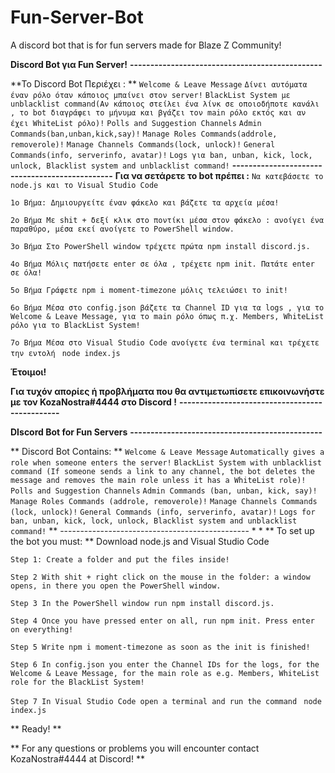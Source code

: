 # Fun-Server-Bot
A discord bot that is for fun servers made for Blaze Z Community!

**Discord Bot για Fun Server!**
**-----------------------------------------------**

**Το Discord Bot  Περιέχει : **
`Welcome & Leave Message`
`Δίνει αυτόματα έναν ρόλο όταν κάποιος μπαίνει στον server!`
`BlackList System με unblacklist command(Αν κάποιος στείλει ένα λίνκ σε οποιοδήποτε κανάλι , το bot διαγράφει το μήνυμα και βγάζει τον main ρόλο εκτός και αν έχει WhiteList ρόλο)!`
`Polls and Suggestion Channels`
`Admin Commands(ban,unban,kick,say)!`
`Manage Roles Commands(addrole, removerole)!`
`Manage Channels Commands(lock, unlock)!`
`General Commands(info, serverinfo, avatar)!`
`Logs για ban, unban, kick, lock, unlock, Blacklist system and unblacklist command!`
**-----------------------------------------------**
**Για να σετάρετε το bot πρέπει :**
`Να κατεβάσετε το node.js και το Visual Studio Code`

`1o Βήμα: Δημιουργείτε έναν φάκελο και βάζετε τα αρχεία μέσα!`

`2ο Βήμα Με shit + δεξί κλικ στο ποντίκι μέσα στον φάκελο : ανοίγει ένα παραθύρο, μέσα εκεί ανοίγετε το PowerShell window.`

`3o Βήμα Στο PowerShell window τρέχετε πρώτα npm install discord.js.`

`4ο Βήμα Μόλις πατήσετε enter σε όλα , τρέχετε npm init. Πατάτε enter σε όλα!`

`5ο Βήμα Γράφετε npm i moment-timezone μόλις τελειώσει το init!`

`6o Βήμα Μέσα στο config.json βάζετε τα Channel ID για τα logs , για το Welcome & Leave Message, για το main ρόλο όπως π.χ. Members, WhiteList ρόλο για το BlackList System!`

`7ο Βήμα Μέσα στο Visual Studio Code ανοίγετε ένα terminal και τρέχετε την εντολή ` `node index.js`

**Έτοιμοι!**

**Για τυχόν απορίες ή προβλήματα που θα αντιμετωπίσετε επικοινωνήστε με τον KozaNostra#4444 στο Discord !**
**-----------------------------------------------**

 **DIscord Bot for Fun Servers**
**-----------------------------------------------**

** Discord Bot Contains: **
`Welcome & Leave Message`
`Automatically gives a role when someone enters the server!`
`BlackList System with unblacklist command (If someone sends a link to any channel, the bot deletes the message and removes the main role unless it has a WhiteList role)!`
`Polls and Suggestion Channels`
`Admin Commands (ban, unban, kick, say)!`
`Manage Roles Commands (addrole, removerole)!`
`Manage Channels Commands (lock, unlock)!`
`General Commands (info, serverinfo, avatar)!`
`Logs for ban, unban, kick, lock, unlock, Blacklist system and unblacklist command!`
** ----------------------------------------------- * *
** To set up the bot you must: **
Download node.js and Visual Studio Code

`Step 1: Create a folder and put the files inside!`

`Step 2 With shit + right click on the mouse in the folder: a window opens, in there you open the PowerShell window.`

`Step 3 In the PowerShell window run npm install discord.js.`

`Step 4 Once you have pressed enter on all, run npm init. Press enter on everything! `

`Step 5 Write npm i moment-timezone as soon as the init is finished!`

`Step 6 In config.json you enter the Channel IDs for the logs, for the Welcome & Leave Message, for the main role as e.g. Members, WhiteList role for the BlackList System! `

`Step 7 In Visual Studio Code open a terminal and run the command `  `node index.js`

** Ready! **

** For any questions or problems you will encounter contact KozaNostra#4444 at Discord! **
